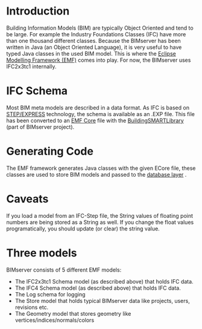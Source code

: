 # Introduction

Building Information Models (BIM) are typically Object Oriented and tend to be large. For example the Industry Foundations Classes (IFC) have more than one thousand different classes. Because the BIMserver has been written in Java (an Object Oriented Language), it is very useful to have typed Java classes in the used BIM model. This is where the [Eclipse Modelling Framework (EMF)](http://www.eclipse.org/modeling/emf/) comes into play. For now, the BIMserver uses IFC2x3tc1 internally.

# IFC Schema

Most BIM meta models are described in a data format. As IFC is based on [STEP/EXPRESS](http://en.wikipedia.org/wiki/EXPRESS_(data_modeling_language)) technology, the schema is available as an .EXP file. This file has been converted to an [EMF Core](http://download.eclipse.org/modeling/emf/emf/javadoc/2.6.0/org/eclipse/emf/ecore/package-summary.html#details ) file with the [BuildingSMARTLibrary](https://github.com/opensourceBIM/BIMserver/tree/master/BuildingSMARTLibrary) (part of BIMserver project).

# Generating Code

The EMF framework generates Java classes with the given ECore file, these classes are used to store BIM models and passed to the [database layer](https://github.com/opensourceBIM/BIMserver/wiki/Database---Versioning) .

# Caveats

If you load a model from an IFC-Step file, the String values of floating point numbers are being stored as a String as well. If you change the float values programatically, you should update (or clear) the string value.

# Three models

BIMserver consists of 5 different EMF models:
*  The IFC2x3tc1 Schema model (as described above) that holds IFC data.
*  The IFC4 Schema model (as described above) that holds IFC data.
*  The Log schema for logging
*  The Store model that  holds typical BIMserver data like projects, users, revisions etc. 
*  The Geometry model that stores geometry like vertices/indices/normals/colors